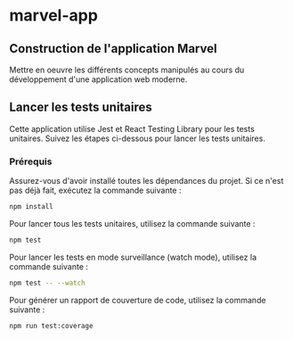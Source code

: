 # marvel-app
## Construction de l'application Marvel
Mettre en oeuvre les différents concepts manipulés au cours du développement d'une application web moderne.

<!-- Mettre à jour la documentation pour expliquer comment lancer les tests unitaires -->

## Lancer les tests unitaires

Cette application utilise Jest et React Testing Library pour les tests unitaires. Suivez les étapes ci-dessous pour lancer les tests unitaires.

### Prérequis

Assurez-vous d'avoir installé toutes les dépendances du projet. Si ce n'est pas déjà fait, exécutez la commande suivante :
```bash
npm install 
```

Pour lancer tous les tests unitaires, utilisez la commande suivante :
```bash
npm test
```

Pour lancer les tests en mode surveillance (watch mode), utilisez la commande suivante :
```bash
npm test -- --watch
```

Pour générer un rapport de couverture de code, utilisez la commande suivante :
```bash
npm run test:coverage
``````
